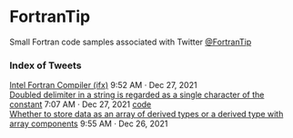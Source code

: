 # FortranTip
Small Fortran code samples associated with Twitter [@FortranTip](https://twitter.com/fortrantip)

### Index of Tweets

[Intel Fortran Compiler (ifx)](https://twitter.com/fortrantip/status/1475494838074318852) 9:52 AM · Dec 27, 2021<br>
[Doubled delimiter in a string is regarded as a single character of the constant](https://twitter.com/fortrantip/status/1475453317526528003) 7:07 AM · Dec 27, 2021 [code](https://github.com/Beliavsky/FortranTip/blob/main/doubled_delim.f90)<br>
[Whether to store data as an array of derived types or a derived type with array components](https://twitter.com/fortrantip/status/1475133178763427848) 9:55 AM · Dec 26, 2021


